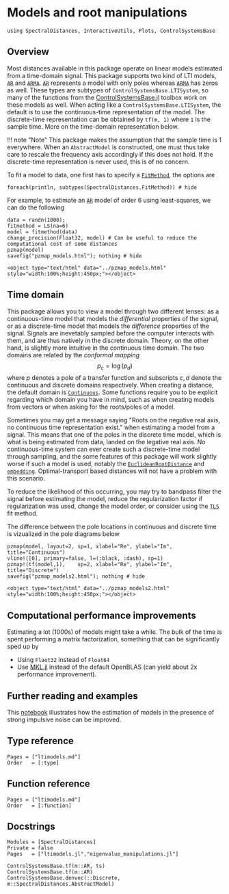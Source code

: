 # Models and root manipulations
```@setup lti
using SpectralDistances, InteractiveUtils, Plots, ControlSystemsBase
```

## Overview

Most distances available in this package operate on linear models estimated from a time-domain signal.
This package supports two kind of LTI models, [`AR`](@ref) and [`ARMA`](@ref).
[`AR`](@ref) represents a model with only poles whereas [`ARMA`](@ref) has zeros as well.
These types are subtypes of `ControlSystemsBase.LTISystem`, so many of the functions from the [ControlSystemsBase.jl](https://github.com/JuliaControl/ControlSystemsBase.jl) toolbox work on these models as well. When acting like a `ControlSystemsBase.LTISystem`, the default is to use the continuous-time representation of the model. The discrete-time representation can be obtained by `tf(m, 1)` where `1` is the sample time. More on the time-domain representation below.

!!! note "Note"
    This package makes the assumption that the sample time is 1 everywhere. When an `AbstractModel` is constructed, one must thus take care to rescale the frequency axis accordingly if this does not hold. If the discrete-time representation is never used, this is of no concern.

To fit a model to data, one first has to specify a [`FitMethod`](@ref), the options are
```@example lti
foreach(println, subtypes(SpectralDistances.FitMethod)) # hide
```

For example, to estimate an [`AR`](@ref) model of order 6 using least-squares, we can do the following
```@repl lti
data = randn(1000);
fitmethod = LS(na=6)
model = fitmethod(data)
change_precision(Float32, model) # Can be useful to reduce the computational cost of some distances
pzmap(model)
savefig("pzmap_models.html"); nothing # hide
```

```@raw html
<object type="text/html" data="../pzmap_models.html" style="width:100%;height:450px;"></object>
```


## Time domain
This package allows you to view a model through two different lenses: as a continuous-time model that models the *differential* properties of the signal, or as a discrete-time model that models the *difference* properties of the signal. Signals are inevetably sampled before the computer interacts with them, and are thus natively in the discrete domain. Theory, on the other hand, is slightly more intuitive in the continuous time domain. The two domains are related by the *conformal mapping*
$$p_c = \log(p_d)$$
where $p$ denotes a pole of a transfer function and subscripts $c,d$ denote the continuous and discrete domains respectively. When creating a distance, the default domain is [`Continuous`](@ref). Some functions require you to be explicit regarding which domain you have in mind, such as when creating models from vectors or when asking for the roots/poles of a model.

Sometimes you may get a message saying "Roots on the negative real axis, no continuous time representation exist." when estimating a model from a signal. This means that one of the poles in the discrete time model, which is what is being estimated from data, landed on the legative real axis. No continuous-time system can ever create such a discrete-time model through sampling, and the some features of this package will work slightly worse if such a model is used, notably the [`EuclideanRootDistance`](@ref) and [`embedding`](@ref). Optimal-transport based distances will not have a problem with this scenario.

To reduce the likelihood of this occurring, you may try to bandpass filter the signal before estimating the model, reduce the regularization factor if regularization was used, change the model order, or consider using the [`TLS`](@ref) fit method.

The difference between the pole locations in continuous and discrete time is vizualized in the pole diagrams below
```@example lti
pzmap(model, layout=2, sp=1, xlabel="Re", ylabel="Im", title="Continuous")
vline!([0], primary=false, l=(:black, :dash), sp=1)
pzmap!(tf(model,1),    sp=2, xlabel="Re", ylabel="Im", title="Discrete")
savefig("pzmap_models2.html"); nothing # hide
```

```@raw html
<object type="text/html" data="../pzmap_models2.html" style="width:100%;height:450px;"></object>
```

## Computational performance improvements
Estimating a lot (1000s) of models might take a while. The bulk of the time is spent performing a matrix factorization, something that can be significantly sped up by
- Using `Flaot32` instead of `Float64`
- Use [MKL.jl](https://github.com/JuliaComputing/MKL.jl) instead of the default OpenBLAS (can yield about 2x performance improvement).


## Further reading and examples
This [notebook](https://nbviewer.jupyter.org/github/baggepinnen/julia_examples/blob/master/identification_robust.ipynb) illustrates how the estimation of models in the presence of strong impulsive noise can be improved.


## Type reference
```@index
Pages = ["ltimodels.md"]
Order   = [:type]
```

## Function reference

```@index
Pages = ["ltimodels.md"]
Order   = [:function]
```

## Docstrings
```@autodocs
Modules = [SpectralDistances]
Private = false
Pages   = ["ltimodels.jl","eigenvalue_manipulations.jl"]
```

```@docs
ControlSystemsBase.tf(m::AR, ts)
ControlSystemsBase.tf(m::AR)
ControlSystemsBase.denvec(::Discrete, m::SpectralDistances.AbstractModel)
```
